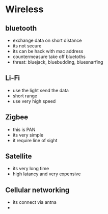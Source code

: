 
# Wireless

## bluetooth
- exchange data on short distance
- its not secure
- its can be hack with mac address
- countermeasure take off bluetoths
- threat: bluejack, bluebudding, bluesnarfing 

## Li-Fi
- use the light send the data
- short range
- use very high speed

## Zigbee
- this is PAN
- its very simple
- it require line of sight

## Satellite
- its very long time
- high latancy and very expensive

## Cellular networking
- its connect via antna
-

